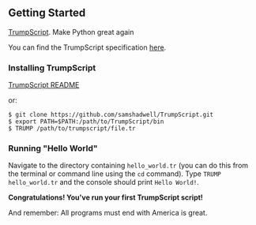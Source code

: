 ## Getting Started

[TrumpScript](https://github.com/samshadwell/TrumpScript). Make Python great again

You can find the TrumpScript specification [here](https://github.com/samshadwell/TrumpScript#grammar).

### Installing TrumpScript

[TrumpScript README](https://github.com/samshadwell/TrumpScript#installation)

or:

```
$ git clone https://github.com/samshadwell/TrumpScript.git
$ export PATH=$PATH:/path/to/TrumpScript/bin
$ TRUMP /path/to/trumpscript/file.tr
```

### Running "Hello World"

Navigate to the directory containing `hello_world.tr` (you can do this from the terminal or command line using the `cd` command). Type `TRUMP hello_world.tr` and the console should print `Hello World!`.

**Congratulations! You've run your first TrumpScript script!**

And remember: All programs must end with America is great.
